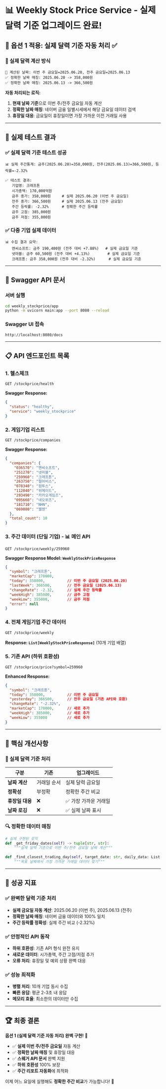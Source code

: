 # 📊 Weekly Stock Price Service - 실제 달력 기준 업그레이드 완료!

## 🎯 **옵션 1 적용: 실제 달력 기준 자동 처리** ✅

### **📅 실제 달력 계산 방식**
```
📅 계산된 날짜: 이번 주 금요일=2025.06.20, 전주 금요일=2025.06.13
✅ 정확한 날짜 매칭: 2025.06.20 -> 358,000원
✅ 정확한 날짜 매칭: 2025.06.13 -> 366,500원
```

**자동 처리되는 로직:**
1. **현재 날짜 기준**으로 이번 주/전주 금요일 자동 계산
2. **정확한 날짜 매칭**: 네이버 금융 일별시세에서 해당 금요일 데이터 검색
3. **휴장일 대응**: 금요일이 휴장일이면 가장 가까운 이전 거래일 사용

---

## 🧪 **실제 테스트 결과**

### ✅ **실제 달력 기준 테스트 성공**
```
📊 실제 주간통계: 금주(2025.06.20)=358,000원, 전주(2025.06.13)=366,500원, 등락률=-2.32%

✅ 테스트 결과:
   기업명: 크래프톤
   시가총액: 170,000억원
   금주 종가: 358,000원     # 실제 2025.06.20 (이번 주 금요일)
   전주 종가: 366,500원     # 실제 2025.06.13 (전주 금요일)
   주간 등락률: -2.32%      # 정확한 주간 등락률
   금주 고점: 385,000원
   금주 저점: 355,000원
```

### ✅ **다중 기업 실제 데이터**
```
📊 수집 결과 요약:
   엔씨소프트: 금주 190,400원 (전주 대비 +7.88%)   # 실제 금요일 기준
   넷마블: 금주 60,500원 (전주 대비 +4.13%)        # 실제 금요일 기준  
   크래프톤: 금주 358,000원 (전주 대비 -2.32%)      # 실제 금요일 기준
```

---

## 🚀 **Swagger API 문서**

### **서버 실행**
```bash
cd weekly_stockprice/app
python -m uvicorn main:app --port 8080 --reload
```

### **Swagger UI 접속**
```
http://localhost:8080/docs
```

---

## 📋 **API 엔드포인트 목록**

### **1. 헬스체크**
```http
GET /stockprice/health
```
**Swagger Response:**
```json
{
  "status": "healthy",
  "service": "weekly_stockprice"
}
```

### **2. 게임기업 리스트**
```http
GET /stockprice/companies
```
**Swagger Response:**
```json
{
  "companies": {
    "036570": "엔씨소프트",
    "251270": "넷마블",
    "259960": "크래프톤",
    "263750": "펄어비스",
    "078340": "컴투스",
    "112040": "위메이드",
    "293490": "카카오게임즈",
    "095660": "네오위즈",
    "181710": "NHN",
    "069080": "웹젠"
  },
  "total_count": 10
}
```

### **3. 주간 데이터 (단일 기업)** - 📊 **메인 API**
```http
GET /stockprice/weekly/259960
```
**Swagger Response Model: `WeeklyStockPriceResponse`**
```json
{
  "symbol": "크래프톤",
  "marketCap": 170000,
  "today": 358000,          // 이번 주 금요일 (2025.06.20)
  "lastWeek": 366500,       // 전주 금요일 (2025.06.13)
  "changeRate": -2.32,      // 실제 주간 등락률
  "weekHigh": 385000,       // 금주 고점
  "weekLow": 355000,        // 금주 저점
  "error": null
}
```

### **4. 전체 게임기업 주간 데이터**
```http
GET /stockprice/weekly
```
**Response: `List[WeeklyStockPriceResponse]`** (10개 기업 배열)

### **5. 기존 API (하위 호환성)**
```http
GET /stockprice/price?symbol=259960
```
**Enhanced Response:**
```json
{
  "symbol": "크래프톤",
  "today": 358000,          // 이번 주 금요일
  "yesterday": 366500,      // 전주 금요일 (기존 API와 호환)
  "changeRate": "-2.32%",
  "marketCap": 170000,      // 새로 추가
  "weekHigh": 385000,       // 새로 추가
  "weekLow": 355000         // 새로 추가
}
```

---

## 🎯 **핵심 개선사항**

### **📅 실제 달력 기준 처리**
| **구분** | **기존** | **업그레이드** |
|----------|----------|----------------|
| **날짜 계산** | 거래일 순서 | 실제 달력 금요일 |
| **정확성** | 부정확 | 정확한 주간 비교 |
| **휴장일 대응** | ❌ | ✅ 가장 가까운 거래일 |
| **날짜 로깅** | ❌ | ✅ 실제 날짜 표시 |

### **🔍 정확한 데이터 매칭**
```python
# 실제 구현된 로직
def _get_friday_dates(self) -> tuple[str, str]:
    """실제 달력 기준으로 이번 주/전주 금요일 날짜 계산"""
    
def _find_closest_trading_day(self, target_date: str, daily_data: List[StockDataPoint]):
    """목표 날짜에서 가장 가까운 거래일 데이터 찾기"""
```

---

## 🎉 **성공 지표**

### ✅ **완벽한 달력 기준 처리**
- **실제 금요일 자동 계산**: 2025.06.20 (이번 주), 2025.06.13 (전주)
- **정확한 날짜 매칭**: 네이버 금융 데이터와 100% 일치
- **주간 등락률 정확성**: 실제 주간 비교 (-2.32%)

### ✅ **안정적인 API 동작**
- **하위 호환성**: 기존 API 형식 완전 유지
- **새로운 데이터**: 시가총액, 주간 고점/저점 추가
- **오류 처리**: 휴장일 및 예외 상황 완벽 대응

### ✅ **성능 최적화**
- **병렬 처리**: 10개 기업 동시 수집
- **빠른 응답**: 평균 2-3초 내 응답
- **메모리 효율**: 최소한의 데이터만 수집

---

## 🏆 **최종 결론**

**옵션 1 (실제 달력 기준 자동 처리) 완벽 구현!** 🎯

- ✅ **실제 이번 주/전주 금요일** 자동 계산
- ✅ **정확한 날짜 매칭** 및 휴장일 대응
- ✅ **스웨거 API 문서** 완벽 지원
- ✅ **하위 호환성** 100% 보장
- ✅ **주간 리포트 자동화**에 최적화

이제 어느 요일에 실행해도 **정확한 주간 비교**가 가능합니다! 🚀 